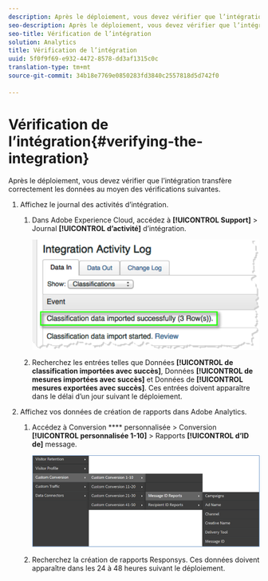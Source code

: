 ```yaml
---
description: Après le déploiement, vous devez vérifier que l’intégration transfère correctement les données au moyen des vérifications suivantes.
seo-description: Après le déploiement, vous devez vérifier que l’intégration transfère correctement les données au moyen des vérifications suivantes.
seo-title: Vérification de l’intégration
solution: Analytics
title: Vérification de l’intégration
uuid: 5f0f9f69-e932-4472-8578-dd3af1315c0c
translation-type: tm+mt
source-git-commit: 34b18e7769e0850283fd3840c2557818d5d742f0

---
```



# Vérification de l’intégration{#verifying-the-integration}

Après le déploiement, vous devez vérifier que l’intégration transfère correctement les données au moyen des vérifications suivantes.

1. Affichez le journal des activités d’intégration.

   1. Dans Adobe Experience Cloud, accédez à **[!UICONTROL Support]** &gt; Journal **[!UICONTROL d’activité]** d’intégration.

      ![](assets/integration_activity_log.png)

   1. Recherchez les entrées telles que Données **[!UICONTROL de classification importées avec succès]**, Données **[!UICONTROL de mesures importées avec succès]** et Données de **[!UICONTROL mesures exportées avec succès]**. Ces entrées doivent apparaître dans le délai d’un jour suivant le déploiement.
1. Affichez vos données de création de rapports dans Adobe Analytics.

   1. Accédez à Conversion **** personnalisée &gt; Conversion **[!UICONTROL personnalisée 1-10]** &gt; Rapports **[!UICONTROL d’ID de]** message.

      ![](assets/reporting.png)

   1. Recherchez la création de rapports Responsys.  Ces données doivent apparaître dans les 24 à 48 heures suivant le déploiement.
